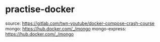 # practise-docker

source: https://gitlab.com/twn-youtube/docker-compose-crash-course
mongo: https://hub.docker.com/_/mongo
mongo-express: https://hub.docker.com/_/mongo